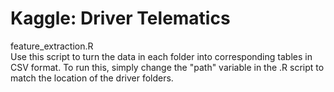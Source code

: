 Kaggle: Driver Telematics
================
feature_extraction.R  
Use this script to turn the data in each folder into corresponding tables in CSV format.
To run this, simply change the "path" variable in the .R script to match the location of the driver folders.
